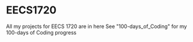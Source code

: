 # EECS1720
 All my projects for EECS 1720 are in here
See "100-days_of_Coding" for my 100-days of Coding progress
